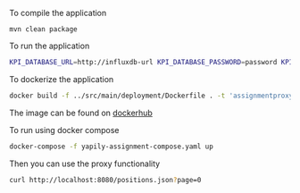 To compile the application

```
mvn clean package
```

To run the application

```bash
KPI_DATABASE_URL=http://influxdb-url KPI_DATABASE_PASSWORD=password KPI_DATABASE_USERNAME=username mvn spring-boot:run
```

To dockerize the application

```bash
docker build -f ../src/main/deployment/Dockerfile . -t 'assignmentproxy:latest'
```

The image can be found on [dockerhub](https://hub.docker.com/r/yapilyassignment/assignmentproxy)

To run using docker compose

```bash
docker-compose -f yapily-assignment-compose.yaml up
```

Then you can use the proxy functionality

```bash
curl http://localhost:8080/positions.json?page=0
```